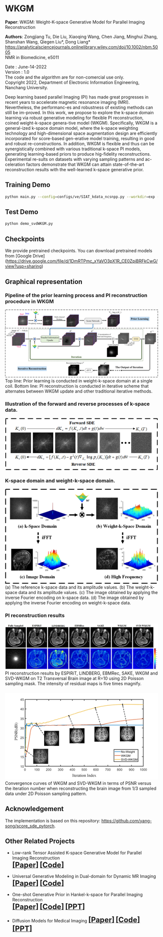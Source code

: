# WKGM
**Paper**: WKGM: Weight-K-space Generative Model for Parallel Imaging Reconstruction

**Authors**: Zongjiang Tu, Die Liu, Xiaoqing Wang, Chen Jiang, Minghui Zhang, Shanshan Wang, Qiegen Liu*, Dong Liang*
https://analyticalsciencejournals.onlinelibrary.wiley.com/doi/10.1002/nbm.5005       
NMR in Biomedicine, e5011       

Date : June-14-2022  
Version : 1.0  
The code and the algorithm are for non-comercial use only.  
Copyright 2022, Department of Electronic Information Engineering, Nanchang University. 

Deep learning based parallel Imaging (PI) has made great progresses in recent years to accelerate magnetic resonance imaging (MRI). Nevertheless, the performanc-es and robustness of existing methods can still be im-proved. In this work, we propose to explore the k-space domain learning via robust generative modeling for flexible PI reconstruction, coined weight-k-space genera-tive model (WKGM). Specifically, WKGM is a general-ized k-space domain model, where the k-space weighting technology and high-dimensional space augmentation design are efficiently incorporated for score-based gen-erative model training, resulting in good and robust re-constructions. In addition, WKGM is flexible and thus can be synergistically combined with various traditional k-space PI models, generating learning-based priors to produce hig-fidelity reconstructions. Experimental re-sults on datasets with varying sampling patterns and ac-celeration factors demonstrate that WKGM can attain state-of-the-art reconstruction results with the well-learned k-space generative prior.

## Training Demo
```bash
python main.py --config=configs/ve/SIAT_kdata_ncsnpp.py --workdir=exp --mode=train --eval_folder=result
```
## Test Demo
```bash
python demo_svdWKGM.py
```
## Checkpoints
We provide pretrained checkpoints. You can download pretrained models from [Google Drive] (https://drive.google.com/file/d/1DmRTPmc_xYaVO3pX1R_CE0ZpiBRFkCwG/view?usp=sharing)

## Graphical representation
### Pipeline of the prior learning process and PI reconstruction procedure in WKGM
<div align="center"><img src="https://github.com/yqx7150/SVD-WKGM/blob/main/Fig-1.png" >  </div>
Top line: Prior learning is conducted in weight-k-space domain at a single coil. Bottom line: PI reconstruction is conducted in iterative scheme that alternates between WKGM update and other traditional iterative methods.

### Illustration of the forward and reverse processes of k-space data.
<div align="center"><img src="https://github.com/yqx7150/SVD-WKGM/blob/main/Fig-2.png" >  </div>

###  K-space domain and weight-k-space domain.
<div align="center"><img src="https://github.com/yqx7150/SVD-WKGM/blob/main/Fig-3.png" >  </div>
(a) The reference k-space data and its amplitude values. (b) The weight-k-space data and its amplitude values. (c) The image obtained by applying the inverse Fourier
encoding on k-space data. (d) The image obtained by applying the inverse Fourier encoding on weight-k-space data.

### PI reconstruction results
<div align="center"><img src="https://github.com/yqx7150/SVD-WKGM/blob/main/Fig-4.png" >  </div>
PI reconstruction results by ESPIRiT, LINDBERG, EBMRec, SAKE, WKGM and SVD-WKGM on T2 Transversal Brain image at R=10 using 2D Poisson sampling mask. The intensity of residual maps is five times magnify.

### 
<div align="center"><img src="https://github.com/yqx7150/SVD-WKGM/blob/main/Fig-5.png" >  </div>
Convergence curves of WKGM and SVD-WKGM in terms of PSNR versus the iteration number when reconstructing the brain image from 1/3 sampled data under 2D Poisson sampling pattern.

## Acknowledgement
The implementation is based on this repository: https://github.com/yang-song/score_sde_pytorch.

## Other Related Projects    
* Low-rank Tensor Assisted K-space Generative Model for Parallel Imaging Reconstruction  
[<font size=5>**[Paper]**</font>](https://arxiv.org/ftp/arxiv/papers/2212/2212.05503.pdf)  [<font size=5>**[Code]**</font>](https://github.com/yqx7150/LR-KGM)     

* Universal Generative Modeling in Dual-domain for Dynamic MR Imaging  
[<font size=5>**[Paper]**</font>](https://arxiv.org/ftp/arxiv/papers/2212/2212.07599.pdf)  [<font size=5>**[Code]**</font>](https://github.com/yqx7150/DD-UGM) 

* One-shot Generative Prior in Hankel-k-space for Parallel Imaging Reconstruction  
[<font size=5>**[Paper]**</font>](https://arxiv.org/abs/2208.07181)   [<font size=5>**[Code]**</font>](https://github.com/yqx7150/HKGM)   [<font size=5>**[PPT]**</font>](https://github.com/yqx7150/HKGM/tree/main/PPT)

* Diffusion Models for Medical Imaging
[<font size=5>**[Paper]**</font>](https://github.com/yqx7150/Diffusion-Models-for-Medical-Imaging)   [<font size=5>**[Code]**</font>](https://github.com/yqx7150/Diffusion-Models-for-Medical-Imaging)   [<font size=5>**[PPT]**</font>](https://github.com/yqx7150/HKGM/tree/main/PPT)  
   
